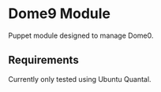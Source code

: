 # Dome9 Module

Puppet module designed to manage Dome0.

## Requirements

Currently only tested using Ubuntu Quantal.